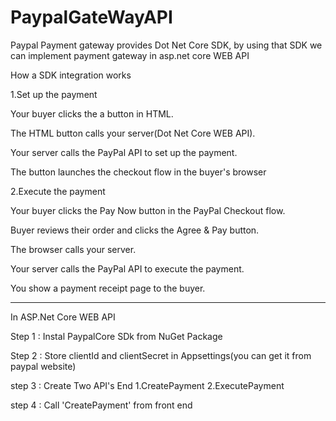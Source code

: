 # PaypalGateWayAPI
Paypal Payment gateway provides Dot Net Core SDK, by using that SDK we can implement payment gateway in asp.net core WEB API

How a SDK integration works

1.Set up the payment

   Your buyer clicks the a button in HTML.
   
   The HTML button calls your server(Dot Net Core WEB API).
   
   Your server calls the PayPal API to set up the payment.
   
   The button launches the checkout flow in the buyer's browser

2.Execute the payment

  Your buyer clicks the Pay Now button in the PayPal Checkout flow.
  
  Buyer reviews their order and clicks the Agree & Pay button.
  
  The browser calls your server.
  
  Your server calls the PayPal API to execute the payment.
  
  You show a payment receipt page to the buyer.
  
 ------------------------------------------------------------------- 
  In ASP.Net Core WEB API
  
Step 1 : Instal PaypalCore SDk from NuGet Package 

Step 2 : Store clientId and clientSecret in Appsettings(you can get it from paypal website)

step 3 : Create Two API's End 1.CreatePayment 2.ExecutePayment

step 4 : Call 'CreatePayment' from front end
